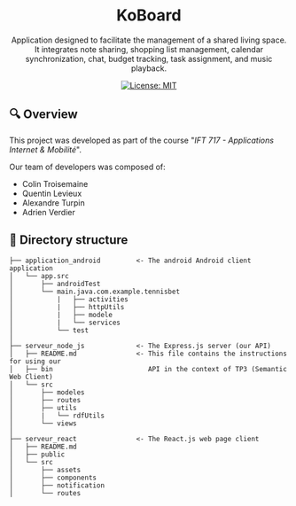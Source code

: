 <h1 align="center">
  KoBoard
</h1>

<p align="center">
 Application designed to facilitate the management of a shared living space.
 It integrates note sharing, shopping list management, calendar synchronization, chat, budget tracking, task assignment, and music playback.
</p>

<div align="center">
 
  [![License: MIT](https://img.shields.io/badge/License-MIT-yellow.svg)](https://opensource.org/licenses/MIT)
</div>


## 🔍 Overview

This project was developed as part of the course "<i>IFT 717 - Applications Internet & Mobilité</i>".

Our team of developers was composed of:
 - Colin Troisemaine
 - Quentin Levieux
 - Alexandre Turpin
 - Adrien Verdier


## 📂 Directory structure

    ├── application_android         <- The android Android client application
    │   └── app.src
    │       ├── androidTest
    │       └── main.java.com.example.tennisbet
    │           |   ├── activities
    │           |   ├── httpUtils
    │           |   ├── modele
    │           |   └── services
    │           └── test
    │
    ├── serveur_node_js             <- The Express.js server (our API)
    │   ├── README.md               <- This file contains the instructions for using our
    │   ├── bin                        API in the context of TP3 (Semantic Web Client)
    │   └── src
    │       ├── modeles
    │       ├── routes
    │       ├── utils
    │       |   └── rdfUtils
    │       └── views
    │
    ├── serveur_react               <- The React.js web page client
    │   ├── README.md
    │   ├── public
    │   └── src
    │       ├── assets
    │       ├── components
    │       ├── notification
    │       └── routes
